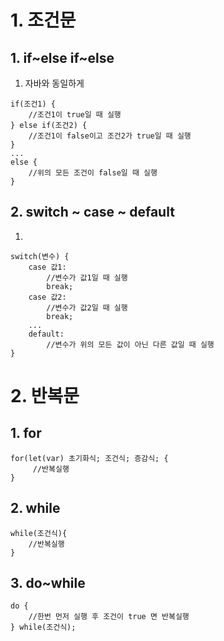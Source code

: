 # 1. 조건문
## 1. if~else if~else
1. 자바와 동일하게
```
if(조건1) {
    //조건1이 true일 때 실행
} else if(조건2) {
    //조건1이 false이고 조건2가 true일 때 실행
}
...
else {
    //위의 모든 조건이 false일 때 실행
}
```

## 2. switch ~ case ~ default
1.
```
switch(변수) {
    case 값1:
        //변수가 값1일 때 실행
        break;
    case 값2:
        //변수가 값2일 때 실행
        break;
    ...
    default:
        //변수가 위의 모든 값이 아닌 다른 값일 때 실행
}
``` 

# 2. 반복문
## 1. for
```
for(let(var) 초기화식; 조건식; 증감식; {
     //반복실행
}

```
## 2. while
```
while(조건식){
    //반복실행
}
```
## 3. do~while
```
do {
    //한번 먼저 실행 후 조건이 true 면 반복실행
} while(조건식);
```